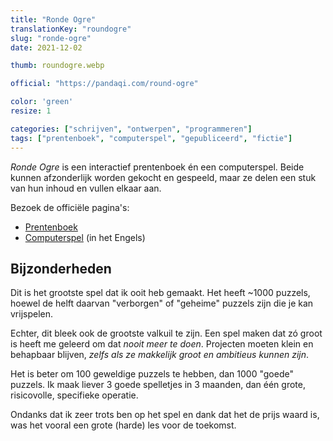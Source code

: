 ```yaml
---
title: "Ronde Ogre"
translationKey: "roundogre"
slug: "ronde-ogre"
date: 2021-12-02

thumb: roundogre.webp

official: "https://pandaqi.com/round-ogre"

color: 'green'
resize: 1

categories: ["schrijven", "ontwerpen", "programmeren"]
tags: ["prentenboek", "computerspel", "gepubliceerd", "fictie"]
---
```


_Ronde Ogre_ is een interactief prentenboek én een computerspel. Beide kunnen afzonderlijk worden gekocht en gespeeld, maar ze delen een stuk van hun inhoud en vullen elkaar aan.

Bezoek de officiële pagina's:
* [Prentenboek](https://tiamopastoor.com/books/ronde-ogre)
* [Computerspel](https://pandaqi.com/round-ogre) (in het Engels)

## Bijzonderheden
Dit is het grootste spel dat ik ooit heb gemaakt. Het heeft \~1000 puzzels, hoewel de helft daarvan "verborgen" of "geheime" puzzels zijn die je kan vrijspelen.

Echter, dit bleek ook de grootste valkuil te zijn. Een spel maken dat zó groot is heeft me geleerd om dat _nooit meer te doen_. Projecten moeten klein en behapbaar blijven, _zelfs als ze makkelijk groot en ambitieus kunnen zijn_.

Het is beter om 100 geweldige puzzels te hebben, dan 1000 "goede" puzzels. Ik maak liever 3 goede spelletjes in 3 maanden, dan één grote, risicovolle, specifieke operatie.

Ondanks dat ik zeer trots ben op het spel en dank dat het de prijs waard is, was het vooral een grote (harde) les voor de toekomst.